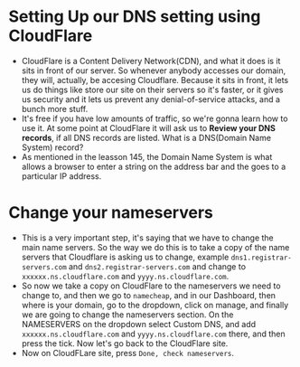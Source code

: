 # Setting Up our DNS setting using CloudFlare
* CloudFlare is a Content Delivery Network(CDN), and what it does is it sits in front of our server. So whenever anybody accesses our domain, they will, actually, be accesing Cloudflare. Because it sits in front, it lets us do things like store our site on their servers so it's faster, or it gives us security and it lets us prevent any denial-of-service attacks, and a bunch more stuff.
* It's free if you have low amounts of traffic, so we're gonna learn how to use it. At some point at CloudFlare it will ask us to **Review your DNS records**, if all DNS records are listed. What is a DNS(Domain Name System) record?
* As mentioned in the leasson 145, the Domain Name System is what allows a browser to enter a string on the address bar and the goes to a particular IP address.
# Change your nameservers
* This is a very important step, it's saying that we have to change the main name servers. So the way we do this is to take a copy of the name servers that Cloudflare is asking us to change, example ```dns1.registrar-servers.com``` and ```dns2.registrar-servers.com``` and change to ```xxxxxx.ns.cloudflare.com``` and ```yyyy.ns.cloudflare.com```.
* So now we take a copy on CloudFlare to the nameservers we need to change to, and then we go to ```namecheap```, and in our Dashboard, then where is your domain, go to the dropdown, click on manage, and finally we are going to change the nameservers section. On the NAMESERVERS on the dropdown select Custom DNS, and add ```xxxxxx.ns.cloudflare.com``` and ```yyyy.ns.cloudflare.com``` there, and then press the tick. Now let's go back to the CloudFlare site.
* Now on CloudFLare site, press ```Done, check nameservers```.